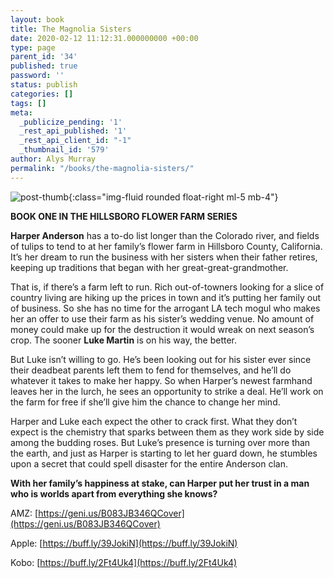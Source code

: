 ```yaml
---
layout: book
title: The Magnolia Sisters
date: 2020-02-12 11:12:31.000000000 +00:00
type: page
parent_id: '34'
published: true
password: ''
status: publish
categories: []
tags: []
meta:
  _publicize_pending: '1'
  _rest_api_published: '1'
  _rest_api_client_id: "-1"
  _thumbnail_id: '579'
author: Alys Murray
permalink: "/books/the-magnolia-sisters/"
---
```

![post-thumb]({{site.baseurl}}/assets/images/portfolio/magnolia_sisters.jpg){:class="img-fluid rounded float-right ml-5 mb-4"}

**BOOK ONE IN THE HILLSBORO FLOWER FARM SERIES**

**Harper Anderson** has a to-do list longer than the Colorado river, and fields of tulips to tend to at her family’s flower farm in Hillsboro County, California. It’s her dream to run the business with her sisters when their father retires, keeping up traditions that began with her great-great-grandmother.

That is, if there’s a farm left to run. Rich out-of-towners looking for a slice of country living are hiking up the prices in town and it’s putting her family out of business. So she has no time for the arrogant LA tech mogul who makes her an offer to use their farm as his sister’s wedding venue. No amount of money could make up for the destruction it would wreak on next season’s crop. The sooner **Luke Martin** is on his way, the better.

But Luke isn’t willing to go. He’s been looking out for his sister ever since their deadbeat parents left them to fend for themselves, and he’ll do whatever it takes to make her happy. So when Harper’s newest farmhand leaves her in the lurch, he sees an opportunity to strike a deal. He’ll work on the farm for free if she’ll give him the chance to change her mind.

Harper and Luke each expect the other to crack first. What they don’t expect is the chemistry that sparks between them as they work side by side among the budding roses. But Luke’s presence is turning over more than the earth, and just as Harper is starting to let her guard down, he stumbles upon a secret that could spell disaster for the entire Anderson clan.

**With her family’s happiness at stake, can Harper put her trust in a man who is worlds apart from everything she knows?**

AMZ: [https://geni.us/B083JB346QCover](https://geni.us/B083JB346QCover)

Apple: [https://buff.ly/39JokiN](https://buff.ly/39JokiN)

Kobo: [https://buff.ly/2Ft4Uk4](https://buff.ly/2Ft4Uk4)